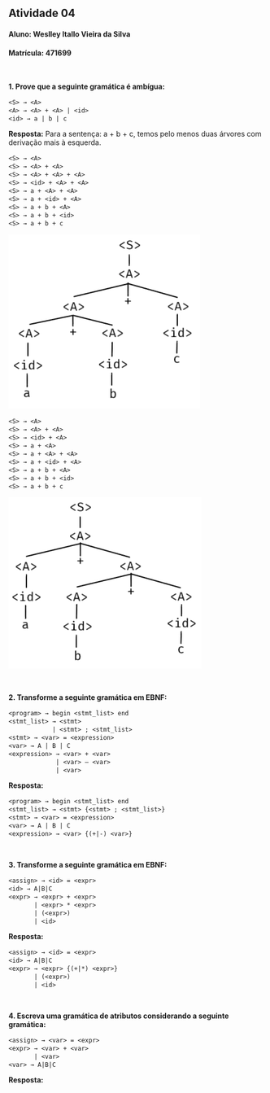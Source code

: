 ## Atividade 04
#### Aluno: Weslley Itallo Vieira da Silva
#### Matrícula: 471699

<br/>

__1. Prove que a seguinte gramática é ambígua:__
```
<S> → <A>
<A> → <A> + <A> | <id>
<id> → a | b | c
```
__Resposta:__ Para a sentença: a + b + c, temos pelo menos duas árvores com derivação mais à esquerda.
```
<S> → <A>
<S> → <A> + <A>
<S> → <A> + <A> + <A>
<S> → <id> + <A> + <A>
<S> → a + <A> + <A>
<S> → a + <id> + <A>
<S> → a + b + <A>
<S> → a + b + <id>
<S> → a + b + c
```
![Árvore de Análise Sintática - Primeira Derivação](https://github.com/WeslliVs/weslleyitallolip20212/blob/main/atividades/atividade04/Att04-Diag1.png?raw=true)
```
<S> → <A>
<S> → <A> + <A>
<S> → <id> + <A>
<S> → a + <A>
<S> → a + <A> + <A>
<S> → a + <id> + <A>
<S> → a + b + <A>
<S> → a + b + <id>
<S> → a + b + c
```
![Árvore de Análise Sintática - Segunda Derivação](https://github.com/WeslliVs/weslleyitallolip20212/blob/main/atividades/atividade04/Att04-Diag2.png?raw=true)

<br/>

__2. Transforme a seguinte gramática em EBNF:__
```
<program> → begin <stmt_list> end 
<stmt_list> → <stmt>
            | <stmt> ; <stmt_list> 
<stmt> → <var> = <expression>
<var> → A | B | C 
<expression> → <var> + <var>
             | <var> – <var>
             | <var>
```
__Resposta:__
```
<program> → begin <stmt_list> end 
<stmt_list> → <stmt> {<stmt> ; <stmt_list>}
<stmt> → <var> = <expression>
<var> → A | B | C
<expression> → <var> {(+|-) <var>}
```

<br/>

__3. Transforme a seguinte gramática em EBNF:__
```
<assign> → <id> = <expr> 
<id> → A|B|C
<expr> → <expr> + <expr>
       | <expr> * <expr>
       | (<expr>)
       | <id>
```
__Resposta:__
```
<assign> → <id> = <expr> 
<id> → A|B|C
<expr> → <expr> {(+|*) <expr>}
       | (<expr>)
       | <id>
```

<br/>

__4. Escreva uma gramática de atributos considerando a seguinte gramática:__
```
<assign> → <var> = <expr> 
<expr> → <var> + <var>
       | <var>
<var> → A|B|C
```
__Resposta:__
```

```
